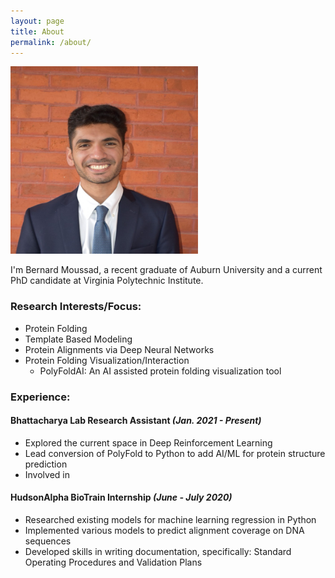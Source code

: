 ```yaml
---
layout: page
title: About
permalink: /about/
---
```

<img src="../media/headshot.png" alt="Bernard Moussad" style="height: 300px; width:300px;"/>

I'm Bernard Moussad, a recent graduate of Auburn University and a current PhD candidate at Virginia Polytechnic Institute.
### Research Interests/Focus:
*   Protein Folding
*   Template Based Modeling
*   Protein Alignments via Deep Neural Networks 
*   Protein Folding Visualization/Interaction
    - PolyFoldAI: An AI assisted protein folding visualization tool 

### Experience:

#### Bhattacharya Lab Research Assistant ***(Jan. 2021 - Present)*** 

-   Explored the current space in Deep Reinforcement Learning
-   Lead conversion of PolyFold to Python to add AI/ML for protein structure prediction
-   Involved in 

#### HudsonAlpha BioTrain Internship ***(June - July 2020)***
-   Researched existing models for machine learning regression in Python
-   Implemented various models to predict alignment coverage on DNA sequences
-   Developed skills in writing documentation, specifically: Standard Operating Procedures and Validation Plans
